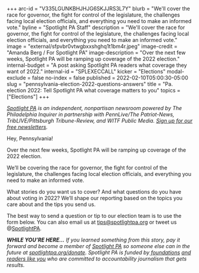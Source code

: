 +++
arc-id = "V335LGUNKBHJHJG6SKJJRS3L7Y"
blurb = "We'll cover the race for governor, the fight for control of the legislature, the challenges facing local election officials, and everything you need to make an informed vote."
byline = "Spotlight PA Staff"
description = "We'll cover the race for governor, the fight for control of the legislature, the challenges facing local election officials, and everything you need to make an informed vote."
image = "external/sfpvbr0vtwgbxxshghq1t1bm4r.jpeg"
image-credit = "Amanda Berg / For Spotlight PA"
image-description = "Over the next few weeks, Spotlight PA will be ramping up coverage of the 2022 election."
internal-budget = "A post asking Spotlight PA readers what coverage they want of 2022."
internal-id = "SPLEXECCALL"
kicker = "Elections"
modal-exclude = false
no-index = false
published = 2022-02-10T05:00:30-05:00
slug = "pennsylvania-election-2022-questions-answers"
title = "Pa. election 2022: Tell Spotlight PA what coverage matters to you"
topics = ["Elections"]
+++

<a href="https://lesspage.com/"><i>Spotlight PA</i></a><i> is an independent, nonpartisan newsroom powered by The Philadelphia Inquirer in partnership with PennLive/The Patriot-News, TribLIVE/Pittsburgh Tribune-Review, and WITF Public Media. </i><a href="https://lesspage.com/newsletters"><i>Sign up for our free newsletters</i></a><i>.</i>

Hey, Pennsylvania!

Over the next few weeks, Spotlight PA will be ramping up coverage of the 2022 election.

We’ll be covering the race for governor, the fight for control of the legislature, the challenges facing local election officials, and everything you need to make an informed vote.

What stories do you want us to cover? And what questions do you have about voting in 2022? We’ll shape our reporting based on the topics you care about and the tips you send us.

The best way to send a question or tip to our election team is to use the form below. You can also email us at <a href="mailto:tips@spotlightpa.org" target="_blank">tips@spotlightpa.org</a> or tweet us @<a href="https://twitter.com/SpotlightPA" target="_blank">SpotlightPA</a>.

<script src="https://lesspage.com/embed.js" async></script><div data-spl-embed-version="1" data-spl-src="https://lesspage.com/embeds/tips/?flag_text=ELECTION%202022&tip_text=Spotlight%20PA%20is%20covering%20Pennsylvania's%202022%20gubernatorial%20and%20legislative%20elections%20%E2%80%94%20and%20we%20want%20you%20to%20help%20shape%20our%20stories.%20%3Cb%3ETell%20us%20what%20you%20want%20to%20know%20about%20those%20races%2C%20and%20send%20us%20any%20questions%20you%20have%20about%20the%20voting%20system.%3C%2Fb%3E%20Use%20the%20form%20below%20to%20reach%20our%20election%20team.&form_name=elections-embed"></div>

<i><b>WHILE YOU’RE HERE...</b></i><i> If you learned something from this story, pay it forward and become a member of </i><a href="https://lesspage.com/"><i>Spotlight PA</i></a><i> so someone else can in the future at </i><a href="http://spotlightpa.org/donate"><i>spotlightpa.org/donate</i></a><i>. Spotlight PA is funded by</i><a href="https://lesspage.com/support"><i> foundations</i></a><i> </i><a href="https://lesspage.com/support"><i>and readers like you</i></a><i> who are committed to accountability journalism that gets results.</i>
